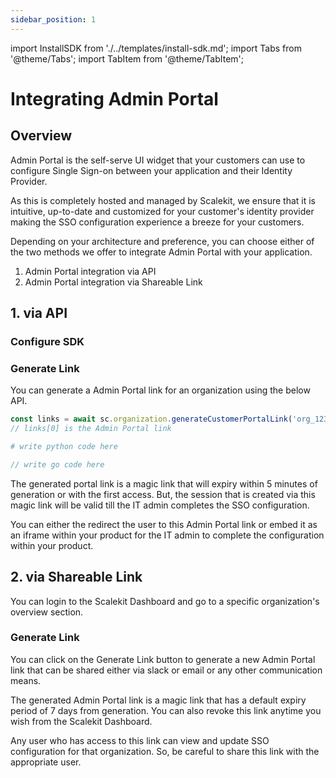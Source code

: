 ```yaml
---
sidebar_position: 1
---
```

import InstallSDK from './../templates/install-sdk.md';
import Tabs from '@theme/Tabs';
import TabItem from '@theme/TabItem';

# Integrating Admin Portal

## Overview
Admin Portal is the self-serve UI widget that your customers can use to configure Single Sign-on between your application and their Identity Provider. 

As this is completely hosted and managed by Scalekit, we ensure that it is intuitive, up-to-date and customized for your customer's identity provider making the SSO configuration experience a breeze for your customers. 

Depending on your architecture and preference, you can choose either of the two methods we offer to integrate Admin Portal with your application.

1. Admin Portal integration via API
2. Admin Portal integration via Shareable Link

## 1. via API

### Configure SDK
<InstallSDK />

### Generate Link
You can generate a Admin Portal link for an organization using the below API. 


<Tabs groupId="tech-stack">
<TabItem value="nodejs" label="NodeJS">

```javascript showLineNumbers
const links = await sc.organization.generateCustomerPortalLink('org_1233222' as string);
// links[0] is the Admin Portal link
```

</TabItem>
<TabItem value="py" label="Python">

```python
# write python code here
```

</TabItem>
<TabItem value="golang" label="Go">

```go
// write go code here
```

</TabItem>
</Tabs>

The generated portal link is a magic link that will expiry within 5 minutes of generation or with the first access. But, the session that is created via this magic link will be valid till the IT admin completes the SSO configuration. 

You can either the redirect the user to this Admin Portal link or embed it as an iframe within your product for the IT admin to complete the configuration within your product. 

## 2. via Shareable Link

You can login to the Scalekit Dashboard and go to a specific organization's overview section.

### Generate Link
You can click on the Generate Link button to generate a new Admin Portal link that can be shared either via slack or email or any other communication means.

<!-- <Show screenshot> -->
The generated Admin Portal link is a magic link that has a default expiry period of 7 days from generation. You can also revoke this link anytime you wish from the Scalekit Dashboard. 

Any user who has access to this link can view and update SSO configuration for that organization. So, be careful to share this link with the appropriate user. 